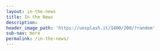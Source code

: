 ```yaml
---
layout: in-the-news
title: In the News
description: 
header_image_path: 'https://unsplash.it/1400/200/?random'
sub-nav: more
permalink: /in-the-news/
---
```

